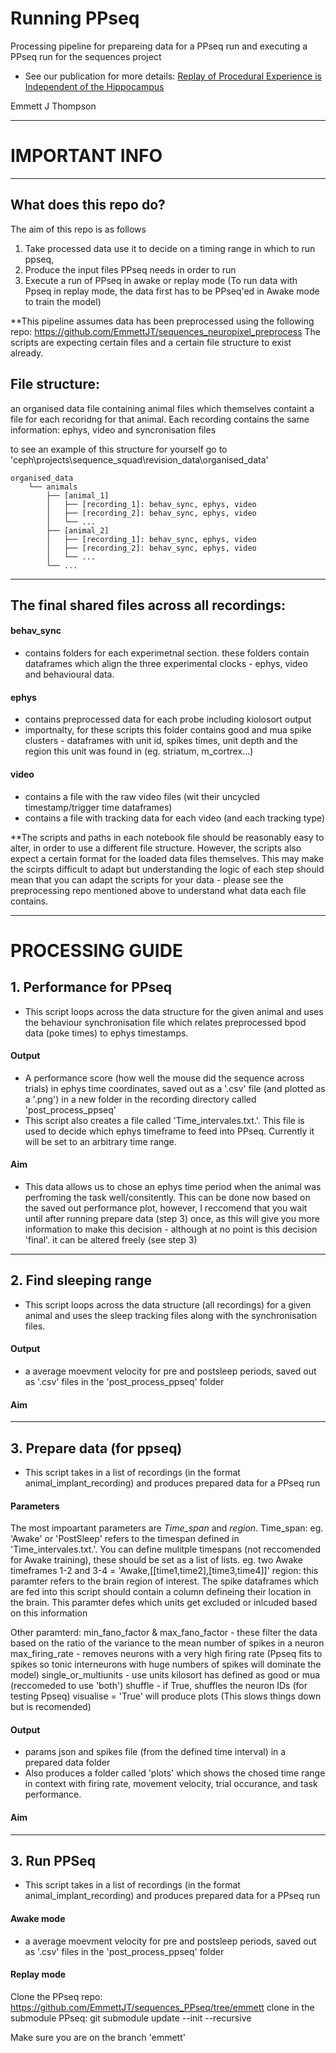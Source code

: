 # Running PPseq
Processing pipeline for prepareing data for a PPseq run and executing a PPseq run for the sequences project 
- See our publication for more details: [Replay of Procedural Experience is Independent of the Hippocampus](https://www.biorxiv.org/content/10.1101/2024.06.05.597547v1.full.pdf)
  
Emmett J Thompson

----
# IMPORTANT INFO
----
## What does this repo do?
The aim of this repo is as follows
1. Take processed data use it to decide on a timing range in which to run ppseq, 
2. Produce the input files PPseq needs in order to run
3. Execute a run of PPseq in awake or replay mode (To run data with Ppseq in replay mode, the data first has to be PPseq'ed in Awake mode to train the model) 

**This pipeline assumes data has been preprocessed using the following repo: https://github.com/EmmettJT/sequences_neuropixel_preprocess
The scripts are expecting certain files and a certain file structure to exist already. 

## File structure: 
an organised data file containing animal files which themselves containt a file for each recoridng for that animal. Each recording contains the same information: ephys, video and syncronisation files

to see an example of this structure for yourself go to 'ceph\projects\sequence_squad\revision_data\organised_data\'

```plaintext
organised_data
    └── animals
        ├── [animal_1]
        │   ├── [recording_1]: behav_sync, ephys, video
        │   ├── [recording_2]: behav_sync, ephys, video
        │   └── ...
        ├── [animal_2]
        │   ├── [recording_1]: behav_sync, ephys, video
        │   ├── [recording_2]: behav_sync, ephys, video
        │   └── ...
        └── ...
```
----
## The final shared files across all recordings: 
#### behav_sync
- contains folders for each experimetnal section. these folders contain dataframes which align the three experimental clocks - ephys, video and behavioural data.
#### ephys
- contains preprocessed data for each probe including kiolosort output
- importnalty, for these scripts this folder contains good and mua spike clusters - dataframes with unit id, spikes times, unit depth and the region this unit was found in (eg. striatum, m_cortrex...)
#### video 
- contains a file with the raw video files (wit their uncycled timestamp/trigger time dataframes)
- contains a file with tracking data for each video (and each tracking type)

**The scripts and paths in each notebook file should be reasonably easy to alter, in order to use a different file structure. However, the scripts also expect a certain format for the loaded data files themselves. This may make the scirpts difficult to adapt but understanding the logic of each step should mean that you can adapt the scripts for your data - please see the preprocessing repo mentioned above to understand what data each file contains. 



----


# PROCESSING GUIDE

## 1. Performance for PPseq
- This script loops across the data structure for the given animal and uses the behaviour synchronisation file which relates preprocessed bpod data (poke times) to ephys timestamps. 
#### Output 
- A performance score (how well the mouse did the sequence across trials) in ephys time coordinates, saved out as a '.csv' file (and plotted as a '.png') in a new folder in the recording directory called 'post_process_ppseq'
- This script also creates a file called 'Time_intervales.txt.'. This file is used to decide which ephys timeframe to feed into PPseq. Currently it will be set to an arbitrary time range.
#### Aim
- This data allows us to chose an ephys time period when the animal was perfroming the task well/consitently. This can be done now based on the saved out performance plot, however, I reccomend that you wait until after running prepare data (step 3) once, as this will give you more information to make this decision - although at no point is this decision 'final'. it can be altered freely (see step 3) 

----

## 2. Find sleeping range
- This script loops across the data structure (all recordings) for a given animal and uses the sleep tracking files along with the synchronisation files.
#### Output
- a average moevment velocity for pre and postsleep periods, saved out as '.csv' files in the 'post_process_ppseq' folder
#### Aim

----

## 3. Prepare data (for ppseq)
- This script takes in a list of recordings (in the format animal_implant_recording) and produces prepared data for a PPseq run

#### Parameters
The most impoartant parameters are *Time_span* and *region*.
Time_span: eg. 'Awake' or 'PostSleep' refers to the timespan defined in 'Time_intervales.txt.'. You can define mulitple timespans (not reccomended for Awake training), these should be set as a list of lists. eg. two Awake timeframes 1-2 and 3-4 = 'Awake,[[time1,time2],[time3,time4]]'
region: this paramter refers to the brain region of interest. The spike dataframes which are fed into this script should contain a column defineing their location in the brain. This paramter defes which units get excluded or inlcuded based on this information

Other paramterd: 
min_fano_factor & max_fano_factor - these filter the data based on the ratio of the variance to the mean number of spikes in a neuron
max_firing_rate - removes neurons with a very high firing rate (Ppseq fits to spikes so tonic interneurons with huge numbers of spikes will dominate the model)
single_or_multiunits - use units kilosort has defined as good or mua (reccomeded to use 'both') 
shuffle - if True, shuffles the neuron IDs (for testing Ppseq) 
visualise = 'True' will produce plots (This slows things down but is recomended) 

#### Output
- params json and spikes file (from the defined time interval) in a prepared data folder
- Also produces a folder called 'plots' which shows the chosed time range in context with firing rate, movement velocity, trial occurance, and task performance. 

#### Aim


----

## 3. Run PPSeq
- This script takes in a list of recordings (in the format animal_implant_recording) and produces prepared data for a PPseq run 
#### Awake mode
- a average moevment velocity for pre and postsleep periods, saved out as '.csv' files in the 'post_process_ppseq' folder
#### Replay mode


Clone the PPseq repo:
https://github.com/EmmettJT/sequences_PPseq/tree/emmett
clone in the submodule PPseq:
git submodule update --init --recursive


Make sure you are on the branch 'emmett'












